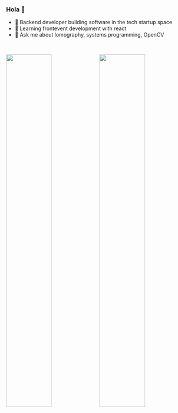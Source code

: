 ### Hola 👋

- 🔭 Backend developer building software in the tech startup space
- 🌱 Learning frontevent development with react
- 💬 Ask me about lomography, systems programming, OpenCV

<br/>
<p align="left">
  <img width="49.5%" src="https://github-readme-stats.vercel.app/api?username=astradus&show_icons=true&theme=nord&hide_border=true" />
    <img width="49.5%" src="https://github-readme-streak-stats.herokuapp.com/?user=astradus&theme=nord&hide_border=true" />
  </a>
</p>
<br>
